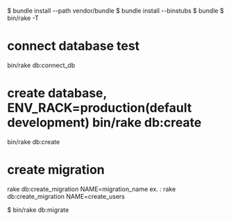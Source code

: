 
$ bundle install --path vendor/bundle
$ bundle install --binstubs
$ bundle
$ bin/rake -T
# connect database test
bin/rake db:connect_db
# create database, ENV_RACK=production(default development) bin/rake db:create
bin/rake db:create
# create migration 
rake db:create_migration NAME=migration_name
ex. : rake db:create_migration NAME=create_users

$ bin/rake db:migrate
